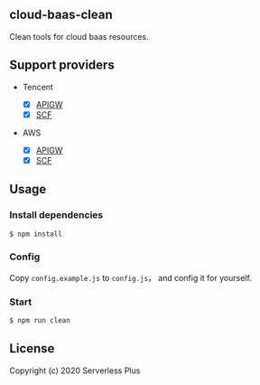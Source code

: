 ## cloud-baas-clean

Clean tools for cloud baas resources.

## Support providers

- Tencent

  - [x] [APIGW](https://console.cloud.tencent.com/apigateway)
  - [x] [SCF](https://console.cloud.tencent.com/scf)

- AWS
  - [x] [APIGW](https://console.cloud.tencent.com/apigateway)
  - [x] [SCF](https://console.cloud.tencent.com/scf)

## Usage

### Install dependencies

```bash
$ npm install
```

### Config

Copy `config.example.js` to `config.js`， and config it for yourself.

### Start

```bash
$ npm run clean
```

## License

Copyright (c) 2020 Serverless Plus
